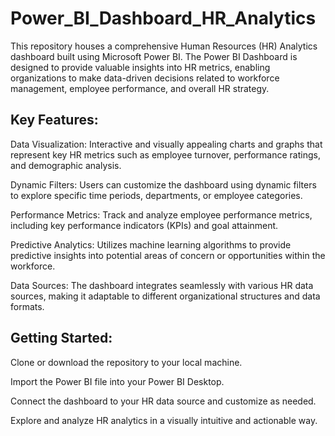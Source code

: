 # Power_BI_Dashboard_HR_Analytics
This repository houses a comprehensive Human Resources (HR) Analytics dashboard built using Microsoft Power BI. The Power BI Dashboard is designed to provide valuable insights into HR metrics, enabling organizations to make data-driven decisions related to workforce management, employee performance, and overall HR strategy.

## Key Features:

Data Visualization: Interactive and visually appealing charts and graphs that represent key HR metrics such as employee turnover, performance ratings, and demographic analysis.

Dynamic Filters: Users can customize the dashboard using dynamic filters to explore specific time periods, departments, or employee categories.

Performance Metrics: Track and analyze employee performance metrics, including key performance indicators (KPIs) and goal attainment.

Predictive Analytics: Utilizes machine learning algorithms to provide predictive insights into potential areas of concern or opportunities within the workforce.

Data Sources: The dashboard integrates seamlessly with various HR data sources, making it adaptable to different organizational structures and data formats.

## Getting Started:
Clone or download the repository to your local machine.

Import the Power BI file into your Power BI Desktop.

Connect the dashboard to your HR data source and customize as needed.

Explore and analyze HR analytics in a visually intuitive and actionable way.
